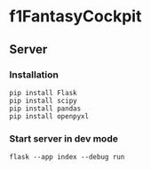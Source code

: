 # f1FantasyCockpit
## Server
### Installation
```
pip install Flask
pip install scipy
pip install pandas
pip install openpyxl
``` 
### Start server in dev mode
```
flask --app index --debug run
```